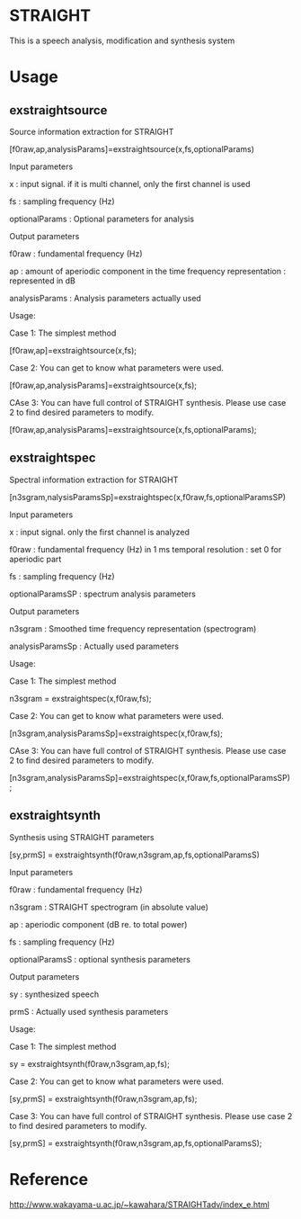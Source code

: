 STRAIGHT
========

This is a speech analysis, modification and synthesis system

# Usage
## exstraightsource
   Source information extraction for STRAIGHT
   
   [f0raw,ap,analysisParams]=exstraightsource(x,fs,optionalParams)
   
   Input parameters
   
   x   : input signal. if it is multi channel, only the first channel is used
   
   fs  : sampling frequency (Hz)
   
   optionalParams : Optional parameters for analysis
   
   Output parameters
   
   f0raw   : fundamental frequency (Hz)
   
   ap  : amount of aperiodic component in the time frequency representation
       : represented in dB
   
   analysisParams : Analysis parameters actually used

   Usage:
   
   Case 1: The simplest method
   
   [f0raw,ap]=exstraightsource(x,fs); 
   
   Case 2: You can get to know what parameters were used.
   
   [f0raw,ap,analysisParams]=exstraightsource(x,fs);
   
   CAse 3: You can have full control of STRAIGHT synthesis.
       Please use case 2 to find desired parameters to modify.
   
   [f0raw,ap,analysisParams]=exstraightsource(x,fs,optionalParams);

## exstraightspec
   Spectral information extraction for STRAIGHT
   
   [n3sgram,nalysisParamsSp]=exstraightspec(x,f0raw,fs,optionalParamsSP)
   
   Input parameters
   
   x   : input signal. only the first channel is analyzed
   
   f0raw   : fundamental frequency (Hz) in 1 ms temporal resolution
           : set 0 for aperiodic part
   
   fs  : sampling frequency (Hz)
   
   optionalParamsSP : spectrum analysis parameters
   
   Output parameters
   
   n3sgram : Smoothed time frequency representation (spectrogram)
   
   analysisParamsSp :  Actually used parameters

   Usage:
   
   Case 1: The simplest method
   
   n3sgram = exstraightspec(x,f0raw,fs); 
   
   Case 2: You can get to know what parameters were used.
   
   [n3sgram,analysisParamsSp]=exstraightspec(x,f0raw,fs);
   
   CAse 3: You can have full control of STRAIGHT synthesis.
       Please use case 2 to find desired parameters to modify.
   
   [n3sgram,analysisParamsSp]=exstraightspec(x,f0raw,fs,optionalParamsSP);
   
## exstraightsynth
   Synthesis using STRAIGHT parameters
   
   [sy,prmS] = exstraightsynth(f0raw,n3sgram,ap,fs,optionalParamsS)
   
   Input parameters
   
   f0raw   : fundamental frequency (Hz) 
   
   n3sgram : STRAIGHT spectrogram (in absolute value)
   
   ap      : aperiodic component (dB re. to total power)
   
   fs      : sampling frequency (Hz)
   
   optionalParamsS : optional synthesis parameters
   
   Output parameters
   
   sy      : synthesized speech
   
   prmS    : Actually used synthesis parameters

   Usage:
   
   Case 1: The simplest method
   
   sy = exstraightsynth(f0raw,n3sgram,ap,fs); 
   
   Case 2: You can get to know what parameters were used.
   
   [sy,prmS] = exstraightsynth(f0raw,n3sgram,ap,fs);
   
   Case 3: You can have full control of STRAIGHT synthesis.
       Please use case 2 to find desired parameters to modify.
   
   [sy,prmS] = exstraightsynth(f0raw,n3sgram,ap,fs,optionalParamsS);
   
# Reference
http://www.wakayama-u.ac.jp/~kawahara/STRAIGHTadv/index_e.html
